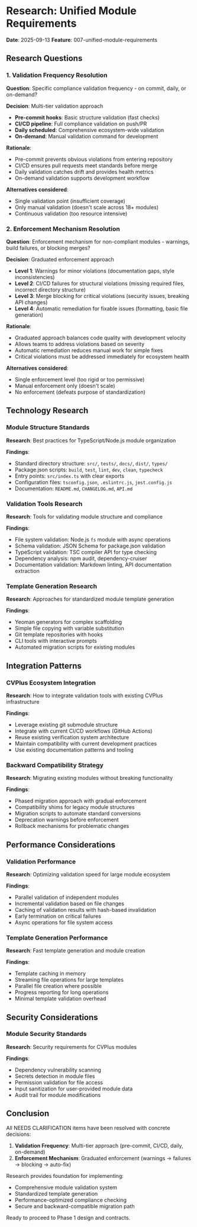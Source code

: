 # Research: Unified Module Requirements

**Date**: 2025-09-13
**Feature**: 007-unified-module-requirements

## Research Questions

### 1. Validation Frequency Resolution
**Question**: Specific compliance validation frequency - on commit, daily, or on-demand?

**Decision**: Multi-tier validation approach
- **Pre-commit hooks**: Basic structure validation (fast checks)
- **CI/CD pipeline**: Full compliance validation on push/PR
- **Daily scheduled**: Comprehensive ecosystem-wide validation
- **On-demand**: Manual validation command for development

**Rationale**:
- Pre-commit prevents obvious violations from entering repository
- CI/CD ensures pull requests meet standards before merge
- Daily validation catches drift and provides health metrics
- On-demand validation supports development workflow

**Alternatives considered**:
- Single validation point (insufficient coverage)
- Only manual validation (doesn't scale across 18+ modules)
- Continuous validation (too resource intensive)

### 2. Enforcement Mechanism Resolution
**Question**: Enforcement mechanism for non-compliant modules - warnings, build failures, or blocking merges?

**Decision**: Graduated enforcement approach
- **Level 1**: Warnings for minor violations (documentation gaps, style inconsistencies)
- **Level 2**: CI/CD failures for structural violations (missing required files, incorrect directory structure)
- **Level 3**: Merge blocking for critical violations (security issues, breaking API changes)
- **Level 4**: Automatic remediation for fixable issues (formatting, basic file generation)

**Rationale**:
- Graduated approach balances code quality with development velocity
- Allows teams to address violations based on severity
- Automatic remediation reduces manual work for simple fixes
- Critical violations must be addressed immediately for ecosystem health

**Alternatives considered**:
- Single enforcement level (too rigid or too permissive)
- Manual enforcement only (doesn't scale)
- No enforcement (defeats purpose of standardization)

## Technology Research

### Module Structure Standards
**Research**: Best practices for TypeScript/Node.js module organization

**Findings**:
- Standard directory structure: `src/`, `tests/`, `docs/`, `dist/`, `types/`
- Package.json scripts: `build`, `test`, `lint`, `dev`, `clean`, `typecheck`
- Entry points: `src/index.ts` with clear exports
- Configuration files: `tsconfig.json`, `.eslintrc.js`, `jest.config.js`
- Documentation: `README.md`, `CHANGELOG.md`, `API.md`

### Validation Tools Research
**Research**: Tools for validating module structure and compliance

**Findings**:
- File system validation: Node.js `fs` module with async operations
- Schema validation: JSON Schema for package.json validation
- TypeScript validation: TSC compiler API for type checking
- Dependency analysis: npm audit, dependency-cruiser
- Documentation validation: Markdown linting, API documentation extraction

### Template Generation Research
**Research**: Approaches for standardized module template generation

**Findings**:
- Yeoman generators for complex scaffolding
- Simple file copying with variable substitution
- Git template repositories with hooks
- CLI tools with interactive prompts
- Automated migration scripts for existing modules

## Integration Patterns

### CVPlus Ecosystem Integration
**Research**: How to integrate validation tools with existing CVPlus infrastructure

**Findings**:
- Leverage existing git submodule structure
- Integrate with current CI/CD workflows (GitHub Actions)
- Reuse existing verification system architecture
- Maintain compatibility with current development practices
- Use existing documentation patterns and tooling

### Backward Compatibility Strategy
**Research**: Migrating existing modules without breaking functionality

**Findings**:
- Phased migration approach with gradual enforcement
- Compatibility shims for legacy module structures
- Migration scripts to automate standard conversions
- Deprecation warnings before enforcement
- Rollback mechanisms for problematic changes

## Performance Considerations

### Validation Performance
**Research**: Optimizing validation speed for large module ecosystem

**Findings**:
- Parallel validation of independent modules
- Incremental validation based on file changes
- Caching of validation results with hash-based invalidation
- Early termination on critical failures
- Async operations for file system access

### Template Generation Performance
**Research**: Fast template generation and module creation

**Findings**:
- Template caching in memory
- Streaming file operations for large templates
- Parallel file creation where possible
- Progress reporting for long operations
- Minimal template validation overhead

## Security Considerations

### Module Security Standards
**Research**: Security requirements for CVPlus modules

**Findings**:
- Dependency vulnerability scanning
- Secrets detection in module files
- Permission validation for file access
- Input sanitization for user-provided module data
- Audit trail for module modifications

## Conclusion

All NEEDS CLARIFICATION items have been resolved with concrete decisions:

1. **Validation Frequency**: Multi-tier approach (pre-commit, CI/CD, daily, on-demand)
2. **Enforcement Mechanism**: Graduated enforcement (warnings → failures → blocking → auto-fix)

Research provides foundation for implementing:
- Comprehensive module validation system
- Standardized template generation
- Performance-optimized compliance checking
- Secure and backward-compatible migration path

Ready to proceed to Phase 1 design and contracts.